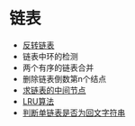 # 链表
* [反转链表](https://github.com/luvsunlight/algorithm/blob/master/%E9%93%BE%E8%A1%A8/reverseLinkedList.md)
* 链表中环的检测
* 两个有序的链表合并
* 删除链表倒数第n个结点
* [求链表的中间节点](https://github.com/luvsunlight/algorithm/blob/master/%E9%93%BE%E8%A1%A8/getMiddleNode.md)
* [LRU算法](https://github.com/luvsunlight/algorithm/blob/master/%E9%93%BE%E8%A1%A8/LRU.md)
* [判断单链表是否为回文字符串](https://github.com/luvsunlight/algorithm/blob/master/%E9%93%BE%E8%A1%A8/isLinkedListAPalindrome.md)